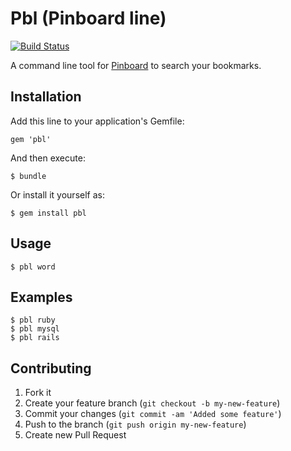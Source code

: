 # Pbl (Pinboard line)
[![Build Status](https://secure.travis-ci.org/glidenote/pbl.png)](http://travis-ci.org/glidenote/pbl)

A command line tool for [Pinboard](http://pinboard.in/) to search your bookmarks.

## Installation

Add this line to your application's Gemfile:

    gem 'pbl'

And then execute:

    $ bundle

Or install it yourself as:

    $ gem install pbl

## Usage

    $ pbl word

## Examples

    $ pbl ruby
    $ pbl mysql
    $ pbl rails

## Contributing

1. Fork it
2. Create your feature branch (`git checkout -b my-new-feature`)
3. Commit your changes (`git commit -am 'Added some feature'`)
4. Push to the branch (`git push origin my-new-feature`)
5. Create new Pull Request
